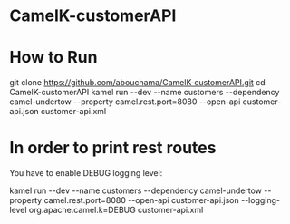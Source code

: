 # CamelK-customerAPI

# How to Run

git clone https://github.com/abouchama/CamelK-customerAPI.git
cd CamelK-customerAPI
kamel run --dev --name customers --dependency camel-undertow --property camel.rest.port=8080 --open-api customer-api.json customer-api.xml

# In order to print rest routes

You have to enable DEBUG logging level:

kamel run --dev --name customers --dependency camel-undertow --property camel.rest.port=8080 --open-api customer-api.json --logging-level org.apache.camel.k=DEBUG customer-api.xml
